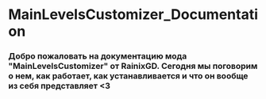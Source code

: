 # MainLevelsCustomizer_Documentation
### Добро пожаловать на документацию мода "MainLevelsCustomizer" от RainixGD. Сегодня мы поговорим о нем, как работает, как устанавливается и что он вообще из себя представляет <3
